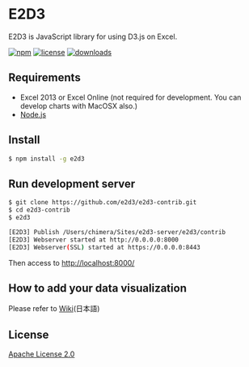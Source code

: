 E2D3
====

E2D3 is JavaScript library for using D3.js on Excel.

[![npm](https://img.shields.io/npm/v/e2d3.svg)](https://www.npmjs.com/package/e2d3)
[![license](https://img.shields.io/npm/l/e2d3.svg)](LICENSE)
[![downloads](https://img.shields.io/npm/dm/e2d3.svg)](https://www.npmjs.com/package/e2d3)

## Requirements

* Excel 2013 or Excel Online (not required for development. You can develop charts with MacOSX also.)
* [Node.js](http://nodejs.org/)


## Install

```bash
$ npm install -g e2d3
```


## Run development server

```bash
$ git clone https://github.com/e2d3/e2d3-contrib.git
$ cd e2d3-contrib
$ e2d3

[E2D3] Publish /Users/chimera/Sites/e2d3-server/e2d3/contrib
[E2D3] Webserver started at http://0.0.0.0:8000
[E2D3] Webserver(SSL) started at https://0.0.0.0:8443
```

Then access to [http://localhost:8000/](http://localhost:8000/)


## How to add your data visualization

Please refer to [Wiki](https://github.com/e2d3/e2d3/wiki/Getting-Started)(日本語)


## License
[Apache License 2.0](LICENSE)
